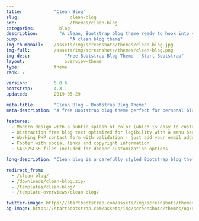 ```yaml
---
title:            "Clean Blog"
slug:			        clean-blog
src:			        /themes/clean-blog
categories:		    blog
description:	    "A clean, Bootstrap blog theme ready to hook into your favorite CMS or blogging platform"
bump:			        "A clean blog theme"
img-thumbnail:    /assets/img/screenshots/themes/clean-blog.jpg
img-full:         /assets/img/screenshots/themes/clean-blog.png
img-desc:		      "Free Bootstrap Blog Theme - Start Bootstrap"
layout:			      overview-theme
type:             theme
rank: 7

version:          5.0.6
bootstrap:        4.3.1
updated:          2019-05-29

meta-title:       "Clean Blog - Bootstrap Blog Theme"
meta-description: "A free Bootstrap blog theme perfect for personal blogs. All Start Bootstrap templates are free to download and open source."

features:
  - Modern design with a subtle splash of color (which is easy to customize, especially with LESS!)
  - Distraction free blog text optimized for legibility with a menu bar interface that conveniently appears when you scroll up!
  - Working PHP contact form with validation - just add your email address to the PHP file included
  - Footer with social links and copyright information
  - SASS/SCSS files included for deeper customization options

long-description: "Clean blog is a carefully styled Bootstrap blog theme that is perfect for personal or company blogs. This theme features four HTML pages including a blog index, an about page, a sample post, and a contact page."

redirect_from:
  - /clean-blog/
  - /downloads/clean-blog.zip/
  - /templates/clean-blog/
  - /template-overviews/clean-blog/

twitter-image: https://startbootstrap.com/assets/img/screenshots/themes/twitter/twitter-clean-blog.png
og-image: https://startbootstrap.com/assets/img/screenshots/themes/og/og-clean-blog.png
---
```

